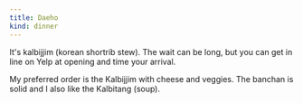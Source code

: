 ```yaml
---
title: Daeho
kind: dinner
---
```

It's kalbijjim (korean shortrib stew). The wait can be long, but you can get in line on Yelp at opening and time your arrival.

My preferred order is the Kalbijjim with cheese and veggies. The banchan is solid and I also like the Kalbitang (soup).
